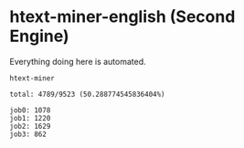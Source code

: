 # htext-miner-english (Second Engine)

Everything doing here is automated.

```
htext-miner

total: 4789/9523 (50.288774545836404%)

job0: 1078
job1: 1220
job2: 1629
job3: 862
```